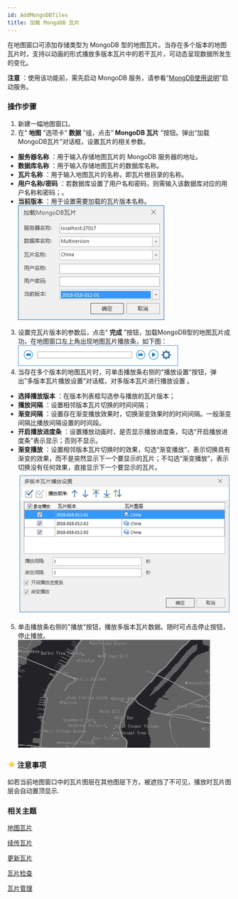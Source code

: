 ```yaml
---
id: AddMongoDBTiles
title: 加载 MongoDB 瓦片
---
```

在地图窗口可添加存储类型为 MongoDB
型的地图瓦片。当存在多个版本的地图瓦片时，支持以动画的形式播放多版本瓦片中的若干瓦片，可动态呈现数据所发生的变化。

**注意** ：使用该功能前，需先启动 MongoDB 服务，请参看“[MongDB使用说明](../../tutorial/TechDocument/MongoDBDatabaseGuide)”启动服务。

### 操作步骤

1. 新建一幅地图窗口。
2. 在“ **地图** ”选项卡“ **数据** ”组，点击“ **MongoDB 瓦片** ”按钮。弹出“加载MongoDB瓦片”对话框，设置瓦片的相关参数。
  * **服务器名称** ：用于输入存储地图瓦片的 MongoDB 服务器的地址。
  * **数据库名称** ：用于输入存储地图瓦片的数据库名称。 
  * **瓦片名称** ：用于输入地图瓦片的名称，即瓦片根目录的名称。 
  * **用户名称/密码** ：若数据库设置了用户名和密码，则需输入该数据库对应的用户名称和密码；。 
  * **当前版本** ：用于设置需要加载的瓦片版本名称。<br/>![](img/LoadMultiversionCache.jpg)  
3. 设置完瓦片版本的参数后，点击“ **完成** ”按钮，加载MongoDB型的地图瓦片成功，在地图窗口左上角出现地图瓦片播放条，如下图：<br/>![](img/MultiversionCacheBar.png)  
4. 当存在多个版本的地图瓦片时，可单击播放条右侧的"播放设置"按钮，弹出”多版本瓦片播放设置“对话框，对多版本瓦片进行播放设置 。 
  * **选择播放版本** ：在版本列表框勾选参与播放的瓦片版本；
  * **播放间隔** ：设置相邻版本瓦片切换的时间间隔；
  * **渐变间隔** ：设置存在渐变播放效果时，切换渐变效果时的时间间隔。一般渐变间隔比播放间隔设置的时间段。
  * **开启播放进度条** ：设置播放动画时，是否显示播放进度条，勾选“开启播放进度条”表示显示；否则不显示。
  * **渐变播放** ：设置相邻版本瓦片切换时的效果，勾选“渐变播放”，表示切换具有渐变的效果，而不是突然显示下一个要显示的瓦片；不勾选“渐变播放”，表示切换没有任何效果，直接显示下一个要显示的瓦片。<br/>![](img/MultiversionCachefeature.png)  
5. 单击播放条右侧的"播放"按钮，播放多版本瓦片数据。随时可点击停止按钮，停止播放。<br/>![](img/MultiversioncacheDisplay.gif)    

### ![](../img/note.png)注意事项

如若当前地图窗口中的瓦片图层在其他图层下方，被遮挡了不可见，播放时瓦片图层会自动置顶显示.

### 相关主题

  [地图瓦片](MapTiles)

  [续传瓦片](RecoverTiles)

  [更新瓦片](UpdateTiles)

  [瓦片检查](CheckTlies)

  [瓦片管理](MongoDBTilesManger)
